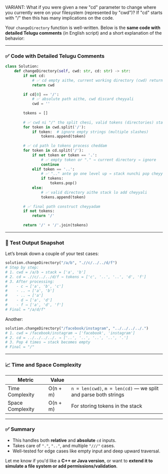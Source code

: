 VARIANT: What if you were given a new "cd" parameter to change where you currently were on your filesystem (represented by "cwd")? If "cd" starts with "/" then this has many implications on the code.

Your `changeDirectory` function is well-written. Below is the **same code with detailed Telugu comments** (in English script) and a short explanation of the behavior:

---

### ✅ Code with Detailed Telugu Comments

```python
class Solution:
    def changeDirectory(self, cwd: str, cd: str) -> str:
        if not cd:
            # ✅ cd empty aithe, current working directory (cwd) return cheyyali
            return cwd
        
        if cd[0] == '/':
            # ✅ absolute path aithe, cwd discard cheyyali
            cwd = ''
        
        tokens = []
        
        # ✅ cwd ni "/" tho split chesi, valid tokens (directories) stack lo pettadam
        for token in cwd.split('/'):
            if token:  # ignore empty strings (multiple slashes)
                tokens.append(token)
        
        # ✅ cd path lo tokens process cheddam
        for token in cd.split('/'):
            if not token or token == '.':
                # ✅ empty token or "." → current directory → ignore
                continue
            elif token == '..':
                # ✅ ".." ante go one level up → stack nunchi pop cheyyali
                if tokens:
                    tokens.pop()
            else:
                # ✅ valid directory aithe stack lo add cheyyali
                tokens.append(token)
        
        # ✅ final path construct cheyyadam
        if not tokens:
            return '/'
        
        return '/' + '/'.join(tokens)
```

---

### 🧪 Test Output Snapshot

Let’s break down a couple of your test cases:

```python
solution.changeDirectory("/a/b", ".//c/../../d/f") 
# Step by step:
# 1. cwd = /a/b → stack = ['a', 'b']
# 2. cd = .//c/../../d/f → tokens = ['c', '..', '..', 'd', 'f']
# 3. After processing:
#    - c → ['a', 'b', 'c']
#    - .. → ['a', 'b']
#    - .. → ['a']
#    - d → ['a', 'd']
#    - f → ['a', 'd', 'f']
# Final = "/a/d/f"
```

Another:

```python
solution.changeDirectory("/facebook/instagram", "../../../../.")
# 1. cwd = /facebook/instagram → ['facebook', 'instagram']
# 2. cd = ../../../../. → ['..', '..', '..', '..', '.']
# 3. Pop 4 times → stack becomes empty
# Final = "/"
```

---

### 📈 Time and Space Complexity

| Metric           | Value    |                                                                 |
| ---------------- | -------- | --------------------------------------------------------------- |
| Time Complexity  | O(n + m) | `n = len(cwd)`, `m = len(cd)` — we split and parse both strings |
| Space Complexity | O(n + m) | For storing tokens in the stack                                 |

---

### ✅ Summary

* This handles both **relative** and **absolute** `cd` inputs.
* Takes care of `"."`, `".."`, and multiple `"///"` cases.
* Well-tested for edge cases like empty input and deep upward traversal.

Let me know if you'd like a **C++ or Java version**, or want to **extend it to simulate a file system or add permissions/validation**.

